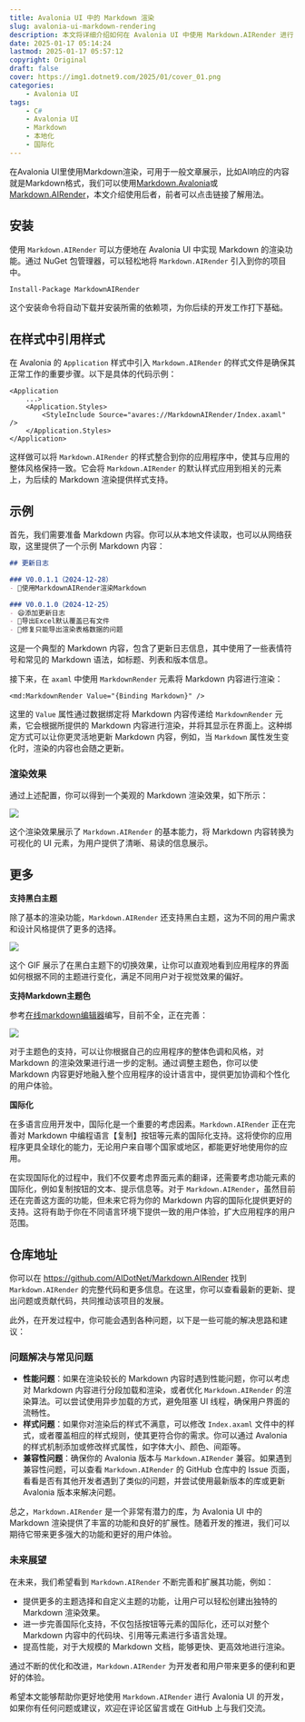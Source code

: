 ```yaml
---
title: Avalonia UI 中的 Markdown 渲染
slug: avalonia-ui-markdown-rendering
description: 本文将详细介绍如何在 Avalonia UI 中使用 Markdown.AIRender 进行 Markdown 渲染，包括安装、样式引用、示例展示及多种特性（如支持黑白主题、主题色等）。同时，深入探讨了其正在完善的国际化功能，旨在帮助开发者更好地将 Markdown 内容整合到 Avalonia 应用中，提供更好的用户体验，并增强应用的全球化适配能力。此外，还对比了相关的 Markdown 渲染库，为用户选择合适的工具提供参考。
date: 2025-01-17 05:14:24
lastmod: 2025-01-17 05:57:12
copyright: Original
draft: false
cover: https://img1.dotnet9.com/2025/01/cover_01.png
categories: 
    - Avalonia UI
tags: 
    - C#
    - Avalonia UI
    - Markdown
    - 本地化
    - 国际化
---
```


 在Avalonia UI里使用Markdown渲染，可用于一般文章展示，比如AI响应的内容就是Markdown格式，我们可以使用[Markdown.Avalonia](https://github.com/whistyun/Markdown.Avalonia)或[Markdown.AIRender](https://github.com/AIDotNet/Markdown.AIRender)，本文介绍使用后者，前者可以点击链接了解用法。

## 安装

使用 `Markdown.AIRender` 可以方便地在 Avalonia UI 中实现 Markdown 的渲染功能。通过 NuGet 包管理器，可以轻松地将 `Markdown.AIRender` 引入到你的项目中。

```bash
Install-Package MarkdownAIRender
```

这个安装命令将自动下载并安装所需的依赖项，为你后续的开发工作打下基础。

## 在样式中引用样式

在 Avalonia 的 `Application` 样式中引入 `Markdown.AIRender` 的样式文件是确保其正常工作的重要步骤。以下是具体的代码示例：

```xaml
<Application
    ...>
    <Application.Styles>
		<StyleInclude Source="avares://MarkdownAIRender/Index.axaml" />
    </Application.Styles>
</Application>
```

这样做可以将 `Markdown.AIRender` 的样式整合到你的应用程序中，使其与应用的整体风格保持一致。它会将 `Markdown.AIRender` 的默认样式应用到相关的元素上，为后续的 Markdown 渲染提供样式支持。

## 示例

首先，我们需要准备 Markdown 内容。你可以从本地文件读取，也可以从网络获取，这里提供了一个示例 Markdown 内容：

```markdown
## 更新日志

### V0.0.1.1（2024-12-28）
- 🔨使用MarkdownAIRender渲染Markdown

### V0.0.1.0（2024-12-25）
- 😄添加更新日志
- 🔨导出Excel默认覆盖已有文件
- 🐛修复只能导出渲染表格数据的问题
```

这是一个典型的 Markdown 内容，包含了更新日志信息，其中使用了一些表情符号和常见的 Markdown 语法，如标题、列表和版本信息。

接下来，在 `axaml` 中使用 `MarkdownRender` 元素将 Markdown 内容进行渲染：

```xaml
<md:MarkdownRender Value="{Binding Markdown}" />
```

这里的 `Value` 属性通过数据绑定将 Markdown 内容传递给 `MarkdownRender` 元素，它会根据所提供的 Markdown 内容进行渲染，并将其显示在界面上。这种绑定方式可以让你更灵活地更新 Markdown 内容，例如，当 `Markdown` 属性发生变化时，渲染的内容也会随之更新。

### 渲染效果

通过上述配置，你可以得到一个美观的 Markdown 渲染效果，如下所示：

![](https://img1.dotnet9.com/2025/01/0101.png)

这个渲染效果展示了 `Markdown.AIRender` 的基本能力，将 Markdown 内容转换为可视化的 UI 元素，为用户提供了清晰、易读的信息展示。

## 更多

**支持黑白主题**

除了基本的渲染功能，`Markdown.AIRender` 还支持黑白主题，这为不同的用户需求和设计风格提供了更多的选择。

![](https://img1.dotnet9.com/2025/01/0102.gif)

这个 GIF 展示了在黑白主题下的切换效果，让你可以直观地看到应用程序的界面如何根据不同的主题进行变化，满足不同用户对于视觉效果的偏好。

**支持Markdown主题色**

参考[在线markdown编辑器](https://markdown.com.cn/editor/)编写，目前不全，正在完善：

![](https://img1.dotnet9.com/2025/01/0103.gif)

对于主题色的支持，可以让你根据自己的应用程序的整体色调和风格，对 Markdown 的渲染效果进行进一步的定制。通过调整主题色，你可以使 Markdown 内容更好地融入整个应用程序的设计语言中，提供更加协调和个性化的用户体验。

**国际化**

在多语言应用开发中，国际化是一个重要的考虑因素。`Markdown.AIRender` 正在完善对 Markdown 中编程语言【复制】按钮等元素的国际化支持。这将使你的应用程序更具全球化的能力，无论用户来自哪个国家或地区，都能更好地使用你的应用。

在实现国际化的过程中，我们不仅要考虑界面元素的翻译，还需要考虑功能元素的国际化，例如复制按钮的文本、提示信息等。对于 `Markdown.AIRender`，虽然目前还在完善这方面的功能，但未来它将为你的 Markdown 内容的国际化提供更好的支持。这将有助于你在不同语言环境下提供一致的用户体验，扩大应用程序的用户范围。

## 仓库地址

你可以在 https://github.com/AIDotNet/Markdown.AIRender 找到 `Markdown.AIRender` 的完整代码和更多信息。在这里，你可以查看最新的更新、提出问题或贡献代码，共同推动该项目的发展。

此外，在开发过程中，你可能会遇到各种问题，以下是一些可能的解决思路和建议：

### 问题解决与常见问题

- **性能问题**：如果在渲染较长的 Markdown 内容时遇到性能问题，你可以考虑对 Markdown 内容进行分段加载和渲染，或者优化 `Markdown.AIRender` 的渲染算法。可以尝试使用异步加载的方式，避免阻塞 UI 线程，确保用户界面的流畅性。
- **样式问题**：如果你对渲染后的样式不满意，可以修改 `Index.axaml` 文件中的样式，或者覆盖相应的样式规则，使其更符合你的需求。你可以通过 Avalonia 的样式机制添加或修改样式属性，如字体大小、颜色、间距等。
- **兼容性问题**：确保你的 Avalonia 版本与 `Markdown.AIRender` 兼容。如果遇到兼容性问题，可以查看 `Markdown.AIRender` 的 GitHub 仓库中的 Issue 页面，看看是否有其他开发者遇到了类似的问题，并尝试使用最新版本的库或更新 Avalonia 版本来解决问题。


总之，`Markdown.AIRender` 是一个非常有潜力的库，为 Avalonia UI 中的 Markdown 渲染提供了丰富的功能和良好的扩展性。随着开发的推进，我们可以期待它带来更多强大的功能和更好的用户体验。

### 未来展望

在未来，我们希望看到 `Markdown.AIRender` 不断完善和扩展其功能，例如：
- 提供更多的主题选择和自定义主题的功能，让用户可以轻松创建出独特的 Markdown 渲染效果。
- 进一步完善国际化支持，不仅包括按钮等元素的国际化，还可以对整个 Markdown 内容中的代码块、引用等元素进行多语言处理。
- 提高性能，对于大规模的 Markdown 文档，能够更快、更高效地进行渲染。


通过不断的优化和改进，`Markdown.AIRender` 为开发者和用户带来更多的便利和更好的体验。


希望本文能够帮助你更好地使用 `Markdown.AIRender` 进行 Avalonia UI 的开发，如果你有任何问题或建议，欢迎在评论区留言或在 GitHub 上与我们交流。